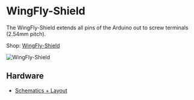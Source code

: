 # WingFly-Shield
The WingFly-Shield extends all pins of the Arduino out to screw terminals (2.54mm pitch).

Shop: [WingFly-Shield](http://www.watterott.com/en/Arduino-WingFly-Shield)

![WingFly-Shield](https://raw.github.com/watterott/WingFly-Shield/master/img/wingfly-shield.jpg)


## Hardware
* [Schematics + Layout](https://github.com/watterott/WingFly-Shield/tree/master/pcb)
